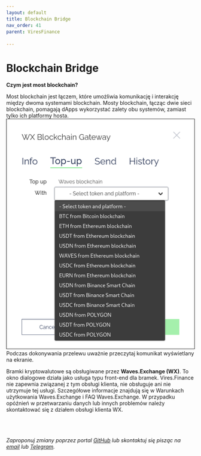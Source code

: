 ```yaml
---
layout: default
title: Blockchain Bridge
nav_order: 41
parent: ViresFinance

---
```


# Blockchain Bridge

**Czym jest most blockchain?**

Most blockchain jest łączem, które umożliwia komunikację i interakcję między dwoma systemami blockchain. Mosty blockchain, łącząc dwie sieci blockchain, pomagają dApps wykorzystać zalety obu systemów, zamiast tylko ich platformy hosta.
\
![Bramka](/images/vires-bridge.png)
\
Podczas dokonywania przelewu uważnie przeczytaj komunikat wyświetlany na ekranie.

Bramki kryptowalutowe są obsługiwane przez **Waves.Exchange (WX)**. To okno dialogowe działa jako usługa typu front-end dla bramek. Vires.Finance nie zapewnia związanej z tym obsługi klienta, nie obsługuje ani nie utrzymuje tej usługi. Szczegółowe informacje znajdują się w Warunkach użytkowania Waves.Exchange i FAQ Waves.Exchange. W przypadku opóźnień w przetwarzaniu danych lub innych problemów należy skontaktować się z działem obsługi klienta WX.


\
\
\
*Zaproponuj zmiany poprzez portal [GitHub](https://github.com/wxpl/wxpl.github.io) lub skontaktuj się pisząc na [email](mailto:contact@wxpl.club) lub [Telegram](https://t.me/waves_polska).*
